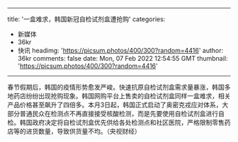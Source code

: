 
---
title: '一盒难求，韩国新冠自检试剂盒遭抢购'
categories: 
 - 新媒体
 - 36kr
 - 快讯
headimg: 'https://picsum.photos/400/300?random=4416'
author: 36kr
comments: false
date: Mon, 07 Feb 2022 12:54:55 GMT
thumbnail: 'https://picsum.photos/400/300?random=4416'
---

<div>   
春节假期后，韩国的疫情形势愈发严峻。快速抗原自检试剂盒需求量暴涨，韩国多地药店纷纷出现抢购现象。韩国网购平台上售卖的自检试剂盒同样一盒难求，相关产品价格甚至飙升了四倍多。本月3日起，韩国正式启动了奥密克戎应对体系，大部分普通民众在检测点不再直接接受核酸检测，而是先要使用自检试剂盒进行自检。韩国政府决定将自检试剂盒优先供给各处检测点和社区医院，严格限制零售药店等的进货数量，导致供货量不均。（央视财经）  
</div>
            